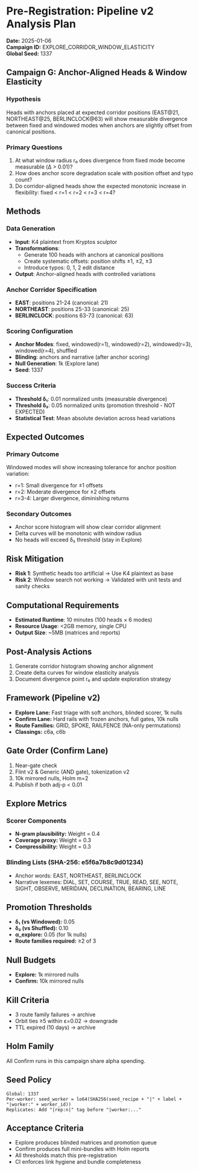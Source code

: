 # Pre-Registration: Pipeline v2 Analysis Plan

**Date:** 2025-01-06  
**Campaign ID:** EXPLORE_CORRIDOR_WINDOW_ELASTICITY  
**Global Seed:** 1337

## Campaign G: Anchor-Aligned Heads & Window Elasticity

### Hypothesis
Heads with anchors placed at expected corridor positions (EAST@21, NORTHEAST@25, BERLINCLOCK@63) will show measurable divergence between fixed and windowed modes when anchors are slightly offset from canonical positions.

### Primary Questions
1. At what window radius r₀ does divergence from fixed mode become measurable (Δ > 0.01)?
2. How does anchor score degradation scale with position offset and typo count?
3. Do corridor-aligned heads show the expected monotonic increase in flexibility: fixed < r=1 < r=2 < r=3 < r=4?

## Methods

### Data Generation
- **Input**: K4 plaintext from Kryptos sculptor
- **Transformations**: 
  - Generate 100 heads with anchors at canonical positions
  - Create systematic offsets: position shifts ±1, ±2, ±3
  - Introduce typos: 0, 1, 2 edit distance
- **Output**: Anchor-aligned heads with controlled variations

### Anchor Corridor Specification
- **EAST**: positions 21-24 (canonical: 21)
- **NORTHEAST**: positions 25-33 (canonical: 25)
- **BERLINCLOCK**: positions 63-73 (canonical: 63)

### Scoring Configuration
- **Anchor Modes**: fixed, windowed(r=1), windowed(r=2), windowed(r=3), windowed(r=4), shuffled
- **Blinding**: anchors and narrative (after anchor scoring)
- **Null Generation**: 1k (Explore lane)
- **Seed**: 1337

### Success Criteria
- **Threshold δ₁**: 0.01 normalized units (measurable divergence)
- **Threshold δ₂**: 0.05 normalized units (promotion threshold - NOT EXPECTED)
- **Statistical Test**: Mean absolute deviation across head variations

## Expected Outcomes

### Primary Outcome
Windowed modes will show increasing tolerance for anchor position variation:
- r=1: Small divergence for ±1 offsets
- r=2: Moderate divergence for ±2 offsets
- r=3-4: Larger divergence, diminishing returns

### Secondary Outcomes
- Anchor score histogram will show clear corridor alignment
- Delta curves will be monotonic with window radius
- No heads will exceed δ₂ threshold (stay in Explore)

## Risk Mitigation
- **Risk 1**: Synthetic heads too artificial → Use K4 plaintext as base
- **Risk 2**: Window search not working → Validated with unit tests and sanity checks

## Computational Requirements
- **Estimated Runtime**: 10 minutes (100 heads × 6 modes)
- **Resource Usage**: <2GB memory, single CPU
- **Output Size**: ~5MB (matrices and reports)

## Post-Analysis Actions
1. Generate corridor histogram showing anchor alignment
2. Create delta curves for window elasticity analysis
3. Document divergence point r₀ and update exploration strategy

## Framework (Pipeline v2)

- **Explore Lane:** Fast triage with soft anchors, blinded scorer, 1k nulls
- **Confirm Lane:** Hard rails with frozen anchors, full gates, 10k nulls
- **Route Families:** GRID, SPOKE, RAILFENCE (NA-only permutations)
- **Classings:** c6a, c6b

## Gate Order (Confirm Lane)

1. Near-gate check
2. Flint v2 & Generic (AND gate), tokenization v2
3. 10k mirrored nulls, Holm m=2
4. Publish if both adj-p < 0.01

## Explore Metrics

### Scorer Components
- **N-gram plausibility:** Weight = 0.4
- **Coverage proxy:** Weight = 0.3  
- **Compressibility:** Weight = 0.3

### Blinding Lists (SHA-256: e5f6a7b8c9d01234)
- Anchor words: EAST, NORTHEAST, BERLINCLOCK
- Narrative lexemes: DIAL, SET, COURSE, TRUE, READ, SEE, NOTE, SIGHT, OBSERVE, MERIDIAN, DECLINATION, BEARING, LINE

## Promotion Thresholds

- **δ₁ (vs Windowed):** 0.05
- **δ₂ (vs Shuffled):** 0.10
- **α_explore:** 0.05 (for 1k nulls)
- **Route families required:** ≥2 of 3

## Null Budgets

- **Explore:** 1k mirrored nulls
- **Confirm:** 10k mirrored nulls

## Kill Criteria

- 3 route family failures → archive
- Orbit ties ≥5 within ε=0.02 → downgrade
- TTL expired (10 days) → archive

## Holm Family

All Confirm runs in this campaign share alpha spending.

## Seed Policy

```
Global: 1337
Per-worker: seed_worker = lo64(SHA256(seed_recipe + "|" + label + "|worker:" + worker_id))
Replicates: Add "|rep:n|" tag before "|worker:..."
```

## Acceptance Criteria

- Explore produces blinded matrices and promotion queue
- Confirm produces full mini-bundles with Holm reports
- All thresholds match this pre-registration
- CI enforces link hygiene and bundle completeness